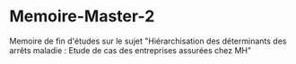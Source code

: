 # Memoire-Master-2
Memoire de fin d'études sur le sujet "Hiérarchisation des déterminants des arrêts maladie : Etude de cas des entreprises assurées chez MH"


